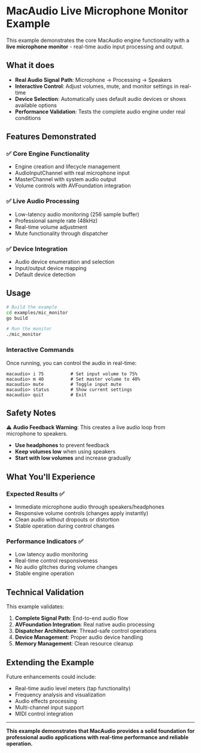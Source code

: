 # MacAudio Live Microphone Monitor Example

This example demonstrates the core MacAudio engine functionality with a **live microphone monitor** - real-time audio input processing and output.

## What it does

- **Real Audio Signal Path**: Microphone → Processing → Speakers
- **Interactive Control**: Adjust volumes, mute, and monitor settings in real-time
- **Device Selection**: Automatically uses default audio devices or shows available options
- **Performance Validation**: Tests the complete audio engine under real conditions

## Features Demonstrated

### ✅ Core Engine Functionality
- Engine creation and lifecycle management
- AudioInputChannel with real microphone input
- MasterChannel with system audio output
- Volume controls with AVFoundation integration

### ✅ Live Audio Processing  
- Low-latency audio monitoring (256 sample buffer)
- Professional sample rate (48kHz)
- Real-time volume adjustment
- Mute functionality through dispatcher

### ✅ Device Integration
- Audio device enumeration and selection
- Input/output device mapping
- Default device detection

## Usage

```bash
# Build the example
cd examples/mic_monitor
go build

# Run the monitor
./mic_monitor
```

### Interactive Commands

Once running, you can control the audio in real-time:

```
macaudio> i 75          # Set input volume to 75%
macaudio> m 40          # Set master volume to 40%
macaudio> mute          # Toggle input mute
macaudio> status        # Show current settings
macaudio> quit          # Exit
```

## Safety Notes

⚠️ **Audio Feedback Warning**: This creates a live audio loop from microphone to speakers.

- **Use headphones** to prevent feedback
- **Keep volumes low** when using speakers
- **Start with low volumes** and increase gradually

## What You'll Experience

### Expected Results ✅
- Immediate microphone audio through speakers/headphones
- Responsive volume controls (changes apply instantly)
- Clean audio without dropouts or distortion
- Stable operation during control changes

### Performance Indicators ✅
- Low latency audio monitoring
- Real-time control responsiveness  
- No audio glitches during volume changes
- Stable engine operation

## Technical Validation

This example validates:

1. **Complete Signal Path**: End-to-end audio flow
2. **AVFoundation Integration**: Real native audio processing
3. **Dispatcher Architecture**: Thread-safe control operations
4. **Device Management**: Proper audio device handling
5. **Memory Management**: Clean resource cleanup

## Extending the Example

Future enhancements could include:
- Real-time audio level meters (tap functionality)
- Frequency analysis and visualization  
- Audio effects processing
- Multi-channel input support
- MIDI control integration

---

**This example demonstrates that MacAudio provides a solid foundation for professional audio applications with real-time performance and reliable operation.**
